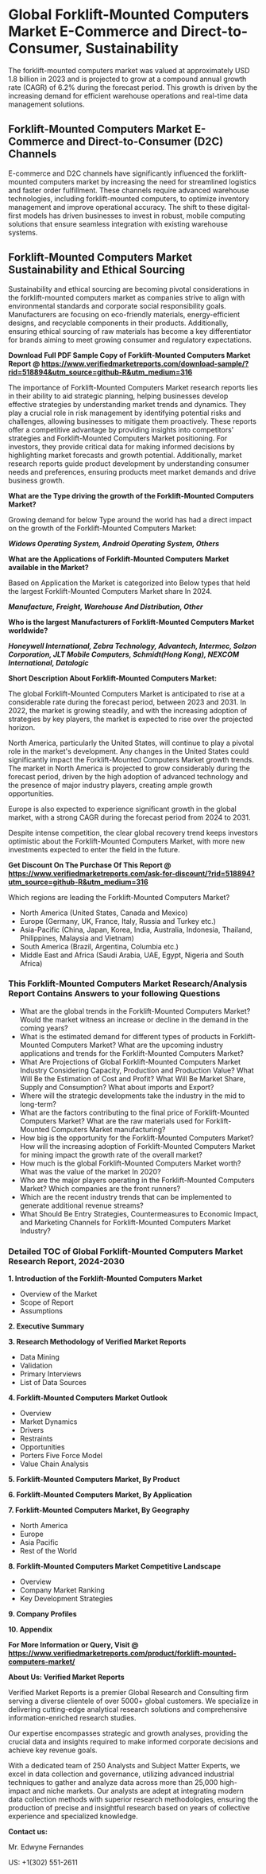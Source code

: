 <h1>Global Forklift-Mounted Computers Market E-Commerce and Direct-to-Consumer, Sustainability</h1><p class=""><p>The forklift-mounted computers market was valued at approximately USD 1.8 billion in 2023 and is projected to grow at a compound annual growth rate (CAGR) of 6.2% during the forecast period. This growth is driven by the increasing demand for efficient warehouse operations and real-time data management solutions.</p><h2>Forklift-Mounted Computers Market E-Commerce and Direct-to-Consumer (D2C) Channels</h2><p>E-commerce and D2C channels have significantly influenced the forklift-mounted computers market by increasing the need for streamlined logistics and faster order fulfillment. These channels require advanced warehouse technologies, including forklift-mounted computers, to optimize inventory management and improve operational accuracy. The shift to these digital-first models has driven businesses to invest in robust, mobile computing solutions that ensure seamless integration with existing warehouse systems.</p><h2>Forklift-Mounted Computers Market Sustainability and Ethical Sourcing</h2><p>Sustainability and ethical sourcing are becoming pivotal considerations in the forklift-mounted computers market as companies strive to align with environmental standards and corporate social responsibility goals. Manufacturers are focusing on eco-friendly materials, energy-efficient designs, and recyclable components in their products. Additionally, ensuring ethical sourcing of raw materials has become a key differentiator for brands aiming to meet growing consumer and regulatory expectations.</p></body></html></p><p class=""><strong>Download Full PDF Sample Copy of Forklift-Mounted Computers Market Report @ <a href="https://www.verifiedmarketreports.com/download-sample/?rid=518894&utm_source=github-R&utm_medium=316" target="_blank">https://www.verifiedmarketreports.com/download-sample/?rid=518894&utm_source=github-R&utm_medium=316</a></strong></p><p>The importance of&nbsp;Forklift-Mounted Computers Market research reports lies in their ability to aid strategic planning, helping businesses develop effective strategies by understanding market trends and dynamics. They play a crucial role in risk management by identifying potential risks and challenges, allowing businesses to mitigate them proactively. These reports offer a competitive advantage by providing insights into competitors' strategies and Forklift-Mounted Computers Market positioning. For investors, they provide critical data for making informed decisions by highlighting market forecasts and growth potential. Additionally, market research reports guide product development by understanding consumer needs and preferences, ensuring products meet market demands and drive business growth.</p><p><strong>What are the&nbsp;Type driving the growth of the Forklift-Mounted Computers Market?</strong></p><p id="" class="">Growing demand for below Type around the world has had a direct impact on the growth of the Forklift-Mounted Computers Market:</p><p class=""><em><strong>Widows Operating System, Android Operating System, Others</strong></em></p><p class=""><strong>What are the&nbsp;Applications&nbsp;of Forklift-Mounted Computers Market available in the Market?</strong></p><p id="" class="">Based on Application the Market is categorized into Below types that held the largest Forklift-Mounted Computers Market share In 2024.</p><p class=""><em><strong>Manufacture, Freight, Warehouse And Distribution, Other</strong></em></p><p class=""><strong>Who is the largest Manufacturers of Forklift-Mounted Computers Market worldwide?</strong></p><p><em><strong>Honeywell International, Zebra Technology, Advantech, Intermec, Solzon Corporation, JLT Mobile Computers, Schmidt(Hong Kong), NEXCOM International, Datalogic</strong></em></p><p id="" class=""><strong>Short Description About Forklift-Mounted Computers Market:</strong></p><p>The global Forklift-Mounted Computers Market is anticipated to rise at a considerable rate during the forecast period, between 2023 and 2031. In 2022, the market is growing steadily, and with the increasing adoption of strategies by key players, the market is expected to rise over the projected horizon.</p><p>North America, particularly the United States, will continue to play a pivotal role in the market's development. Any changes in the United States could significantly impact the Forklift-Mounted Computers Market growth trends. The market in North America is projected to grow considerably during the forecast period, driven by the high adoption of advanced technology and the presence of major industry players, creating ample growth opportunities.</p><p>Europe is also expected to experience significant growth in the global market, with a strong CAGR during the forecast period from 2024 to 2031.</p><p>Despite intense competition, the clear global recovery trend keeps investors optimistic about the Forklift-Mounted Computers Market, with more new investments expected to enter the field in the future.</p><p id="" class=""><strong>Get Discount On The Purchase Of This Report @ <a href="https://www.verifiedmarketreports.com/ask-for-discount/?rid=518894?utm_source=github-R&utm_medium=316" target="_blank">https://www.verifiedmarketreports.com/ask-for-discount/?rid=518894?utm_source=github-R&utm_medium=316</a></strong></p><p class="">Which regions are leading the Forklift-Mounted Computers Market?</p><ul><li>North America (United States, Canada and Mexico)</li><li>Europe (Germany, UK, France, Italy, Russia and Turkey etc.)</li><li>Asia-Pacific (China, Japan, Korea, India, Australia, Indonesia, Thailand, Philippines, Malaysia and Vietnam)</li><li>South America (Brazil, Argentina, Columbia etc.)</li><li>Middle East and Africa (Saudi Arabia, UAE, Egypt, Nigeria and South Africa)</li></ul><h3 id="" class="">This Forklift-Mounted Computers Market Research/Analysis Report Contains Answers to your following Questions</h3><ul><li>What are the global trends in the Forklift-Mounted Computers Market? Would the market witness an increase or decline in the demand in the coming years?</li><li>What is the estimated demand for different types of products in Forklift-Mounted Computers Market? What are the upcoming industry applications and trends for the Forklift-Mounted Computers Market?</li><li>What Are Projections of Global Forklift-Mounted Computers Market Industry Considering Capacity, Production and Production Value? What Will Be the Estimation of Cost and Profit? What Will Be Market Share, Supply and Consumption? What about imports and Export?</li><li>Where will the strategic developments take the industry in the mid to long-term?</li><li>What are the factors contributing to the final price of Forklift-Mounted Computers Market? What are the raw materials used for Forklift-Mounted Computers Market manufacturing?</li><li>How big is the opportunity for the Forklift-Mounted Computers Market? How will the increasing adoption of Forklift-Mounted Computers Market for mining impact the growth rate of the overall market?</li><li>How much is the global Forklift-Mounted Computers Market worth? What was the value of the market In 2020?</li><li>Who are the major players operating in the Forklift-Mounted Computers Market? Which companies are the front runners?</li><li>Which are the recent industry trends that can be implemented to generate additional revenue streams?</li><li>What Should Be Entry Strategies, Countermeasures to Economic Impact, and Marketing Channels for Forklift-Mounted Computers Market Industry?</li></ul><h3 id="" class="">Detailed TOC of Global Forklift-Mounted Computers Market Research Report, 2024-2030</h3><p id="" class=""><strong>1. Introduction of the Forklift-Mounted Computers Market</strong></p><ul><li>Overview of the Market</li><li>Scope of Report</li><li>Assumptions</li></ul><p id="" class=""><strong>2. Executive Summary</strong></p><p id="" class=""><strong>3. Research Methodology of Verified Market Reports</strong></p><ul><li>Data Mining</li><li>Validation</li><li>Primary Interviews</li><li>List of Data Sources</li></ul><p id="" class=""><strong>4. Forklift-Mounted Computers Market Outlook</strong></p><ul><li>Overview</li><li>Market Dynamics</li><li>Drivers</li><li>Restraints</li><li>Opportunities</li><li>Porters Five Force Model</li><li>Value Chain Analysis</li></ul><p id="" class=""><strong>5. Forklift-Mounted Computers Market, By Product</strong></p><p id="" class=""><strong>6. Forklift-Mounted Computers Market, By Application</strong></p><p id="" class=""><strong>7. Forklift-Mounted Computers Market, By Geography</strong></p><ul><li>North America</li><li>Europe</li><li>Asia Pacific</li><li>Rest of the World</li></ul><p id="" class=""><strong>8. Forklift-Mounted Computers Market Competitive Landscape</strong></p><ul><li>Overview</li><li>Company Market Ranking</li><li>Key Development Strategies</li></ul><p id="" class=""><strong>9. Company Profiles</strong></p><p id="" class=""><strong>10. Appendix</strong></p><p id="" class=""><strong>For More Information or Query, Visit @ <a href="https://www.verifiedmarketreports.com/product/forklift-mounted-computers-market/" target="_blank">https://www.verifiedmarketreports.com/product/forklift-mounted-computers-market/</a></strong></p><p id="" class=""><strong>About Us: Verified Market Reports</strong></p><p id="" class="">Verified Market Reports is a premier Global Research and Consulting firm serving a diverse clientele of over 5000+ global customers. We specialize in delivering cutting-edge analytical research solutions and comprehensive information-enriched research studies.</p><p id="" class="">Our expertise encompasses strategic and growth analyses, providing the crucial data and insights required to make informed corporate decisions and achieve key revenue goals.</p><p id="" class="">With a dedicated team of 250 Analysts and Subject Matter Experts, we excel in data collection and governance, utilizing advanced industrial techniques to gather and analyze data across more than 25,000 high-impact and niche markets. Our analysts are adept at integrating modern data collection methods with superior research methodologies, ensuring the production of precise and insightful research based on years of collective experience and specialized knowledge.</p><p id="" class=""><strong>Contact us:</strong></p><p id="" class="">Mr. Edwyne Fernandes</p><p id="" class="">US: +1(302) 551-2611</p>